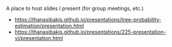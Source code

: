 A place to host slides I present (for group meetings, etc.)

- https://thanasibakis.github.io/presentations/tree-probability-estimation/presentation.html
- https://thanasibakis.github.io/presentations/225-presentation-vi/presentation.html
